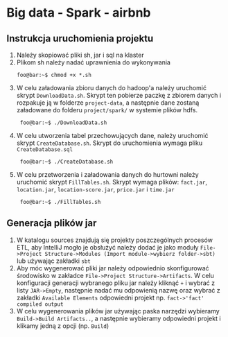 # Big data - Spark - airbnb
## Instrukcja uruchomienia projektu
1. Należy skopiować pliki sh, jar i sql na klaster
2. Plikom sh należy nadać uprawnienia do wykonywania
    ```console
    foo@bar:~$ chmod +x *.sh
    ```
3. W celu załadowania zbioru danych do hadoop'a należy uruchomić skrypt `DownloadData.sh`. Skrypt ten pobierze 
 paczkę z zbiorem danych i rozpakuje ją w folderze `project-data`, a następnie dane zostaną załadowane do folderu
 `project/spark/` w systemie plików hdfs.
    ```console
     foo@bar:~$ ./DownloadData.sh
     ```
4. W celu utworzenia tabel przechowujących dane, należy uruchomić skrypt `CreateDatabase.sh`. Skrypt do uruchomienia
 wymaga pliku `CreateDatabase.sql`
    ```console
     foo@bar:~$ ./CreateDatabase.sh
     ```
5. W celu przetworzenia i załadowania danych do hurtowni należy uruchomić skrypt `FillTables.sh`. Skrypt wymaga 
 plików: `fact.jar`, `location.jar`, `location-score.jar`, `price.jar` i `time.jar`
    ```console
     foo@bar:~$ ./FillTables.sh
     ```

## Generacja plików jar
1. W katalogu sources znajdują się projekty poszczególnych procesów ETL, aby IntelliJ mogło je obsłużyć należy dodać je
 jako moduły `File->Project Structure->Modules (Import module->wybierz folder->sbt)` lub używając zakładki `sbt` 
2. Aby móc wygenerować pliki jar należy odpowiednio skonfigurować środowisko w zakładce
 `File->Project Structure->Artifacts`. W celu konfiguracji generacji wybranego pliku jar należy kliknąć `+` i wybrać z
  listy `JAR->Empty`, następnie nadać mu odpowienią nazwę oraz wybrać z zakładki `Available Elements` odpowiedni projekt
  np. `fact->'fact' compiled output`
3. W celu wygenerowania plików jar używając paska narzędzi wybieramy `Build->Build Artifacts..`, a następnie wybieramy
 odpowiedni projekt i klikamy jedną z opcji (np. `Build`)
